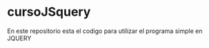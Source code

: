 cursoJSquery
============

En este repositorio esta el codigo para utilizar el programa simple en JQUERY 
